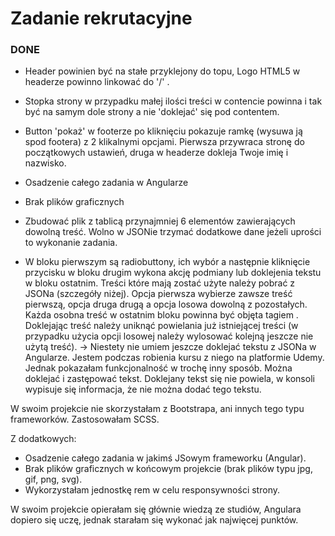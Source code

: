 # Zadanie rekrutacyjne

### DONE

- Header powinien być na stałe przyklejony do topu, Logo HTML5 w headerze powinno linkować do '/' .  

- Stopka strony w przypadku małej ilości treści w contencie powinna i tak być na samym dole strony a nie 'doklejać' się pod contentem.

- Button 'pokaż' w footerze po kliknięciu pokazuje ramkę (wysuwa ją spod footera) z 2 klikalnymi opcjami. Pierwsza przywraca stronę do początkowych ustawień, druga w headerze dokleja Twoje imię i nazwisko.
- Osadzenie całego zadania w Angularze
- Brak plików graficznych
- Zbudować plik z tablicą przynajmniej 6 elementów zawierających dowolną treść. Wolno w JSONie trzymać dodatkowe dane jeżeli uprości to wykonanie zadania.
- W bloku pierwszym są radiobuttony, ich wybór a następnie kliknięcie przycisku w bloku drugim wykona akcję podmiany lub doklejenia tekstu w bloku ostatnim. Treści które mają zostać użyte należy pobrać z JSONa (szczegóły niżej). Opcja pierwsza wybierze zawsze treść pierwszą, opcja druga drugą a opcja losowa dowolną z pozostałych. Każda osobna treść w ostatnim bloku powinna być objęta tagiem
. Doklejając treść należy uniknąć powielania już istniejącej treści (w przypadku użycia opcji losowej należy wylosować kolejną jeszcze nie użytą treść). -> Niestety nie umiem jeszcze doklejać tekstu z JSONa w Angularze. Jestem podczas robienia kursu z niego na platformie Udemy. Jednak pokazałam funkcjonalność w trochę inny sposób. Można doklejać i zastępować tekst. Doklejany tekst się nie powiela, w konsoli wypisuje się informacja, że nie można dodać tego tekstu.

W swoim projekcie nie skorzystałam z Bootstrapa, ani innych tego typu frameworków. Zastosowałam SCSS.

Z dodatkowych:
- Osadzenie całego zadania w jakimś JSowym frameworku (Angular).
- Brak plików graficznych w końcowym projekcie (brak plików typu jpg, gif, png, svg).
- Wykorzystałam jednostkę rem w celu responsywności strony.


W swoim projekcie opierałam się głównie wiedzą ze studiów, Angulara dopiero się uczę, jednak starałam się wykonać jak najwięcej punktów.



